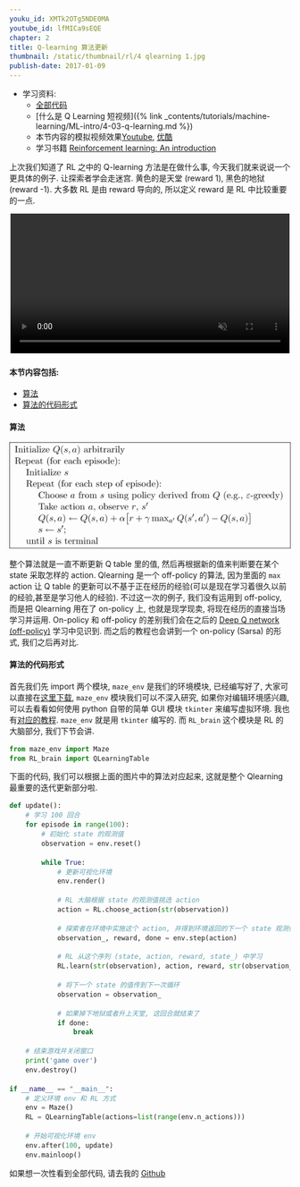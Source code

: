 ```yaml
---
youku_id: XMTk2OTg5NDE0MA
youtube_id: lfMICa9sEQE
chapter: 2
title: Q-learning 算法更新
thumbnail: /static/thumbnail/rl/4 qlearning 1.jpg
publish-date: 2017-01-09
---
```


* 学习资料:
  * [全部代码](https://github.com/MorvanZhou/Reinforcement-learning-with-tensorflow/tree/master/contents/2_Q_Learning_maze)
  * [什么是 Q Learning 短视频]({% link _contents/tutorials/machine-learning/ML-intro/4-03-q-learning.md %})
  * 本节内容的模拟视频效果[Youtube](https://www.youtube.com/watch?v=G5BDgzxfLvA), [优酷](http://v.youku.com/v_show/id_XMTg3NTI2Mzg3Ng==.html)
  * 学习书籍 [Reinforcement learning: An introduction](http://ufal.mff.cuni.cz/~straka/courses/npfl114/2016/sutton-bookdraft2016sep.pdf)


上次我们知道了 RL 之中的 Q-learning 方法是在做什么事, 今天我们就来说说一个更具体的例子. 让探索者学会走迷宫. 黄色的是天堂 (reward 1),
黑色的地狱 (reward -1). 大多数 RL 是由 reward 导向的, 所以定义 reward 是 RL 中比较重要的一点.

<div align="center">
<video width="500" controls loop autoplay muted>
  <source src="/static/results/rl/maze q.mp4" type="video/mp4">
  Your browser does not support HTML5 video.
</video>
</div>

#### 本节内容包括:

* [算法](#algorithm)
* [算法的代码形式](#coding)


<h4 class="tut-h4-pad" id="algorithm">算法</h4>

<img class="course-image" src="/static/results/rl/2-1-1.png">

整个算法就是一直不断更新 Q table 里的值, 然后再根据新的值来判断要在某个 state 采取怎样的 action.
Qlearning 是一个 off-policy 的算法, 因为里面的 `max` action 让 Q table 的更新可以不基于正在经历的经验(可以是现在学习着很久以前的经验,甚至是学习他人的经验).
不过这一次的例子, 我们没有运用到 off-policy, 而是把 Qlearning 用在了 on-policy 上, 也就是现学现卖, 将现在经历的直接当场学习并运用.
On-policy 和 off-policy 的差别我们会在之后的 [Deep Q network (off-policy)](#) 学习中见识到. 而之后的教程也会讲到一个 on-policy (Sarsa) 的形式, 我们之后再对比.

<h4 class="tut-h4-pad" id="coding">算法的代码形式</h4>

首先我们先 import 两个模块,  `maze_env` 是我们的环境模块, 已经编写好了, 大家可以直接在[这里下载](https://github.com/MorvanZhou/tutorials/blob/master/Reinforcement_learning_TUT/2_Q_Learning_maze/maze_env.py),
`maze_env` 模块我们可以不深入研究, 如果你对编辑环境感兴趣, 可以去看看如何使用 python 自带的简单 GUI 模块 `tkinter` 来编写虚拟环境.
我也有[对应的教程](/tutorials/python-basic/tkinter/). `maze_env` 就是用 `tkinter` 编写的. 而 `RL_brain` 这个模块是 RL 的大脑部分, 我们下节会讲.

```python
from maze_env import Maze
from RL_brain import QLearningTable
```

下面的代码, 我们可以根据上面的图片中的算法对应起来, 这就是整个 Qlearning 最重要的迭代更新部分啦.

```python
def update():
    # 学习 100 回合
    for episode in range(100):
        # 初始化 state 的观测值
        observation = env.reset()

        while True:
            # 更新可视化环境
            env.render()

            # RL 大脑根据 state 的观测值挑选 action
            action = RL.choose_action(str(observation))

            # 探索者在环境中实施这个 action, 并得到环境返回的下一个 state 观测值, reward 和 done (是否是掉下地狱或者升上天堂)
            observation_, reward, done = env.step(action)

            # RL 从这个序列 (state, action, reward, state_) 中学习
            RL.learn(str(observation), action, reward, str(observation_))

            # 将下一个 state 的值传到下一次循环
            observation = observation_

            # 如果掉下地狱或者升上天堂, 这回合就结束了
            if done:
                break

    # 结束游戏并关闭窗口
    print('game over')
    env.destroy()

if __name__ == "__main__":
    # 定义环境 env 和 RL 方式
    env = Maze()
    RL = QLearningTable(actions=list(range(env.n_actions)))

    # 开始可视化环境 env
    env.after(100, update)
    env.mainloop()
```

如果想一次性看到全部代码, 请去我的 [Github](https://github.com/MorvanZhou/Reinforcement-learning-with-tensorflow/tree/master/contents/2_Q_Learning_maze)
